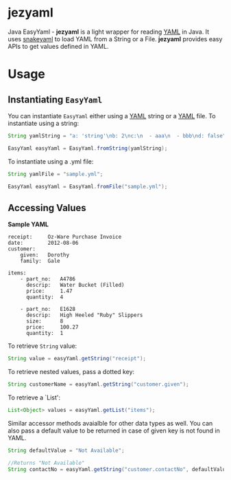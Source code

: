 jezyaml
=======

Java EasyYaml - **jezyaml** is a light wrapper for reading [YAML][YAML] in Java. It uses [snakeyaml][snakeyaml] to load YAML from a String or a File. **jezyaml** provides easy APIs to get values defined in YAML.

[YAML]: http://en.wikipedia.org/wiki/YAML
[snakeyaml]: http://code.google.com/p/snakeyaml/

Usage
=====

Instantiating `EasyYaml`
------------------------

You can instantiate `EasyYaml` either using a [YAML][YAML] string or a [YAML][YAML] file. To instantiate using a string:

```java
String yamlString = "a: 'string'\nb: 2\nc:\n  - aaa\n  - bbb\nd: false";

EasyYaml easyYaml = EasyYaml.fromString(yamlString);
```

To instantiate using a .yml file:

```java
String yamlFile = "sample.yml";

EasyYaml easyYaml = EasyYaml.fromFile("sample.yml");
```

Accessing Values
----------------

**Sample YAML**
```
receipt:     Oz-Ware Purchase Invoice
date:        2012-08-06
customer:
    given:   Dorothy
    family:  Gale

items:
    - part_no:   A4786
      descrip:   Water Bucket (Filled)
      price:     1.47
      quantity:  4

    - part_no:   E1628
      descrip:   High Heeled "Ruby" Slippers
      size:      8
      price:     100.27
      quantity:  1
```

To retrieve `String` value:
```java
String value = easyYaml.getString("receipt");
```
To retrieve nested values, pass a dotted key:
```java
String customerName = easyYaml.getString("customer.given");
```
To retrieve a `List':
```java
List<Object> values = easyYaml.getList("items");
```
Similar accessor methods avaialble for other data types as well. You can also pass a default value to be returned in case of given key is not found in YAML.

```java
String defaultValue = "Not Available";

//Returns "Not Available"
String contactNo = easyYaml.getString("customer.contactNo", defaultValue);
```